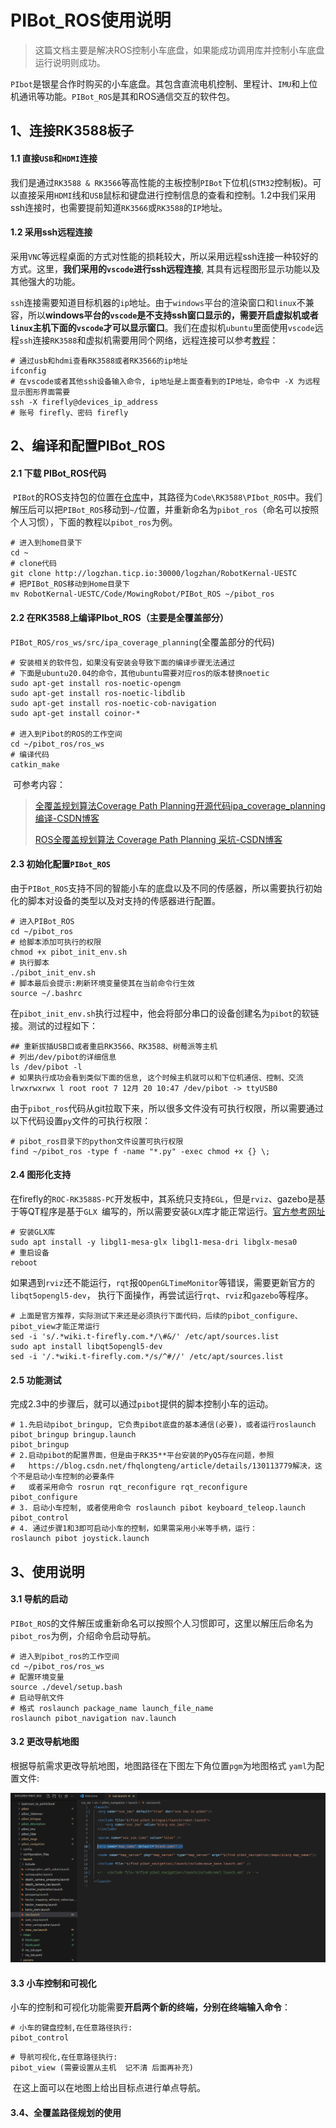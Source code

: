 # PIBot_ROS使用说明

> 这篇文档主要是解决ROS控制小车底盘，如果能成功调用库并控制小车底盘运行说明则成功。

​		`PIbot`是银星合作时购买的小车底盘。其包含直流电机控制、里程计、`IMU`和上位机通讯等功能。`PIBot_ROS`是其和ROS通信交互的软件包。

## 1、连接RK3588板子

#### 1.1 直接`USB`和`HDMI`连接

​		我们是通过`RK3588 & RK3566`等高性能的主板控制`PIBot`下位机(`STM32`控制板)。可以直接采用`HDMI`线和`USB`鼠标和键盘进行控制信息的查看和控制。1.2中我们采用ssh连接时，也需要提前知道`RK3566`或`RK3588`的`IP`地址。

#### 1.2 采用ssh远程连接		

​		采用`VNC`等远程桌面的方式对性能的损耗较大，所以采用远程ssh连接一种较好的方式。这里，**我们采用的`vscode`进行ssh远程连接**, 其具有远程图形显示功能以及其他强大的功能。

​		`ssh`连接需要知道目标机器的`ip`地址。由于`windows`平台的渲染窗口和`linux`不兼容，所以**windows平台的`vscode`是不支持ssh窗口显示的，需要开启虚拟机或者`linux`主机下面的`vscode`才可以显示窗口**。我们在虚拟机`ubuntu`里面使用`vscode`远程`ssh`连接`RK3588`和虚拟机需要用同个网络，远程连接可以参考[教程](http://www.autolabor.com.cn/book/ROSTutorials/di-9-zhang-ji-qi-ren-dao-822a28-shi-4f5329/92-vscodeyuan-cheng-kai-fa.html)：

```shell
# 通过usb和hdmi查看RK3588或者RK3566的ip地址
ifconfig
# 在vscode或者其他ssh设备输入命令, ip地址是上面查看到的IP地址，命令中 -X 为远程显示图形界面需要
ssh -X firefly@devices_ip_address
# 账号 firefly、密码 firefly
```


## 2、编译和配置PIBot_ROS

#### 2.1 下载 PIBot_ROS代码

​		`PIBot`的ROS支持包的位置在[仓库]([RobotKernal-UESTC](http://logzhan.ticp.io:30000/logzhan/RobotKernal-UESTC))中，其路径为`Code\RK3588\PIbot_ROS`中。我们解压后可以把`PIBot_ROS`移动到`~/`位置，并重新命名为`pibot_ros`（命名可以按照个人习惯），下面的教程以`pibot_ros`为例。

```shell
# 进入到home目录下
cd ~
# clone代码
git clone http://logzhan.ticp.io:30000/logzhan/RobotKernal-UESTC
# 把PIBot_ROS移动到Home目录下
mv RobotKernal-UESTC/Code/MowingRobot/PIBot_ROS ~/pibot_ros
```

#### 2.2 在RK3588上编译PIbot_ROS（主要是全覆盖部分）

​		`PIBot_ROS/ros_ws/src/ipa_coverage_planning`(全覆盖部分的代码)

```shell
# 安装相关的软件包，如果没有安装会导致下面的编译步骤无法通过
# 下面是ubuntu20.04的命令，其他ubuntu需要对应ros的版本替换noetic
sudo apt-get install ros-noetic-opengm
sudo apt-get install ros-noetic-libdlib
sudo apt-get install ros-noetic-cob-navigation
sudo apt-get install coinor-*

# 进入到Pibot的ROS的工作空间
cd ~/pibot_ros/ros_ws
# 编译代码
catkin_make
```

​		可参考内容：

> [全覆盖规划算法Coverage Path Planning开源代码ipa_coverage_planning编译-CSDN博客](https://blog.csdn.net/ktigerhero3/article/details/121562049)
>
> [ROS全覆盖规划算法 Coverage Path Planning 采坑-CSDN博客](https://blog.csdn.net/weixin_42179076/article/details/121164350)

#### 2.3 初始化配置`PIBot_ROS`

​		由于`PIBot_ROS`支持不同的智能小车的底盘以及不同的传感器，所以需要执行初始化的脚本对设备的类型以及对支持的传感器进行配置。

```shell
# 进入PIBot_ROS
cd ~/pibot_ros
# 给脚本添加可执行的权限
chmod +x pibot_init_env.sh
# 执行脚本
./pibot_init_env.sh
# 脚本最后会提示:刷新环境变量使其在当前命令行生效
source ~/.bashrc
```

​		在`pibot_init_env.sh`执行过程中，他会将部分串口的设备创建名为`pibot`的软链接。测试的过程如下：

```shell
## 重新拔插USB口或者重启RK3566、RK3588、树莓派等主机
# 列出/dev/pibot的详细信息
ls /dev/pibot -l
# 如果执行成功会看到类似下面的信息, 这个时候主机就可以和下位机通信、控制、交流
lrwxrwxrwx l root root 7 12月 20 10:47 /dev/pibot -> ttyUSB0
```

​		由于`pibot_ros`代码从git拉取下来，所以很多文件没有可执行权限，所以需要通过以下代码设置`py`文件的可执行权限：

```shell
# pibot_ros目录下的python文件设置可执行权限
find ~/pibot_ros -type f -name "*.py" -exec chmod +x {} \;
```

#### 2.4 图形化支持

​		在firefly的`ROC-RK3588S-PC`开发板中，其系统只支持`EGL`，但是`rviz`、gazebo是基于等QT程序是基于`GLX `编写的，所以需要安装`GLX`库才能正常运行。[官方参考网址](https://wiki.t-firefly.com/zh_CN/Firefly-Linux-Guide/first_use.html#ros-zhi-chi)

```shell
# 安装GLX库
sudo apt install -y libgl1-mesa-glx libgl1-mesa-dri libglx-mesa0
# 重启设备
reboot
```

​		如果遇到`rviz`还不能运行，`rqt`报`QOpenGLTimeMonitor`等错误，需要更新官方的`libqt5opengl5-dev`， 执行下面操作，再尝试运行`rqt`、`rviz`和`gazebo`等程序。

```shell
# 上面是官方推荐，实际测试下来还是必须执行下面代码，后续的pibot_configure、pibot_view才能正常运行
sed -i 's/.*wiki.t-firefly.com.*/\#&/' /etc/apt/sources.list
sudo apt install libqt5opengl5-dev
sed -i '/.*wiki.t-firefly.com.*/s/^#//' /etc/apt/sources.list
```

#### 2.5 功能测试

​		完成2.3中的步骤后，就可以通过`pibot`提供的脚本控制小车的运动。

```shell
# 1.先启动pibot_bringup, 它负责pibot底盘的基本通信(必要)，或者运行roslaunch pibot_bringup bringup.launch
pibot_bringup
# 2.启动pibot的配置界面，但是由于RK35**平台安装的PyQ5存在问题，参照
#   https://blog.csdn.net/fhqlongteng/article/details/130113779解决，这个不是启动小车控制的必要条件
#   或者采用命令 rosrun rqt_reconfigure rqt_reconfigure
pibot_configure
# 3. 启动小车控制, 或者使用命令 roslaunch pibot keyboard_teleop.launch
pibot_control 
# 4. 通过步骤1和3即可启动小车的控制，如果需采用小米等手柄，运行：
roslaunch pibot joystick.launch
```

## 3、使用说明

#### 3.1 导航的启动

​		`PIBot_ROS`的文件解压或重新命名可以按照个人习惯即可，这里以解压后命名为`pibot_ros`为例，介绍命令启动导航。

```shell
# 进入到pibot_ros的工作空间
cd ~/pibot_ros/ros_ws
# 配置环境变量
source ./devel/setup.bash
# 启动导航文件
# 格式 roslaunch package_name launch_file_name
roslaunch pibot_navigation nav.launch
```

#### 3.2 更改导航地图

​		根据导航需求更改导航地图，地图路径在下图左下角位置`pgm`为地图格式 `yaml`为配置文件:

<img src="./Image/2.PIbot-ROS安装-Fig1.png" alt="Untitled" style="zoom:80%;" />

#### 3.3 小车控制和可视化

​		小车的控制和可视化功能需要**开启两个新的终端，分别在终端输入命令**：

```shell
# 小车的键盘控制,在任意路径执行:
pibot_control
```

```shell
# 导航可视化,在任意路径执行:
pibot_view (需要设置从主机  记不清 后面再补充)
```

​		在这上面可以在地图上给出目标点进行单点导航。

#### 3.4、全覆盖路径规划的使用